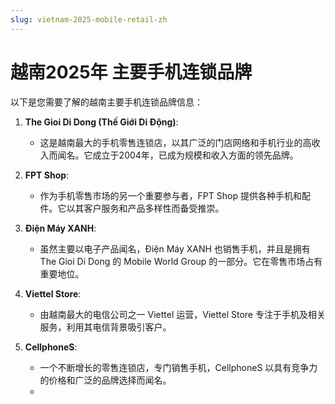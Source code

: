 ```yaml
---
slug: vietnam-2025-mobile-retail-zh
---
```


# 越南2025年 主要手机连锁品牌

以下是您需要了解的越南主要手机连锁品牌信息：

1. **The Gioi Di Dong (Thế Giới Di Động)**:

   * 这是越南最大的手机零售连锁店，以其广泛的门店网络和手机行业的高收入而闻名。它成立于2004年，已成为规模和收入方面的领先品牌。

2. **FPT Shop**:

   * 作为手机零售市场的另一个重要参与者，FPT Shop 提供各种手机和配件。它以其客户服务和产品多样性而备受推崇。

3. **Điện Máy XANH**:

   * 虽然主要以电子产品闻名，Điện Máy XANH 也销售手机，并且是拥有 The Gioi Di Dong 的 Mobile World Group 的一部分。它在零售市场占有重要地位。

4. **Viettel Store**:

   * 由越南最大的电信公司之一 Viettel 运营，Viettel Store 专注于手机及相关服务，利用其电信背景吸引客户。

5. **CellphoneS**:

   * 一个不断增长的零售连锁店，专门销售手机，CellphoneS 以具有竞争力的价格和广泛的品牌选择而闻名。
   *
